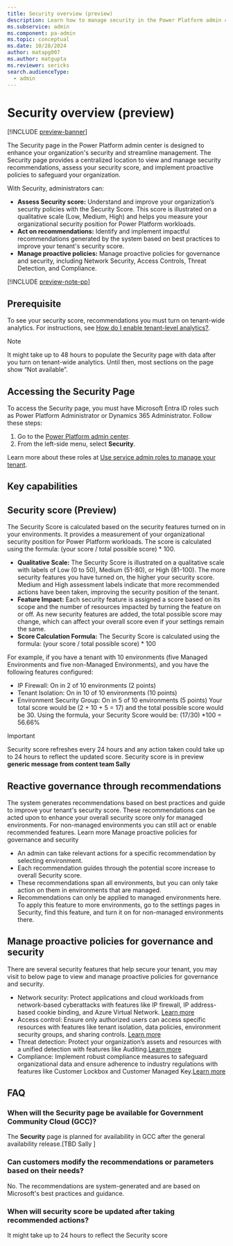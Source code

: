 ```yaml
---
title: Security overview (preview)
description: Learn how to manage security in the Power Platform admin center with security features available.
ms.subservice: admin
ms.component: pa-admin
ms.topic: conceptual
ms.date: 10/28/2024
author: matapg007
ms.author: matgupta
ms.reviewer: sericks
search.audienceType: 
  - admin
---
```


# Security overview (preview)
[!INCLUDE [preview-banner](~/../shared-content/shared/preview-includes/preview-banner.md)]
                                                  
The Security page in the Power Platform admin center is designed to enhance your organization's security and streamline management. The Security page provides a centralized location to view and manage security recommendations, assess your security score, and implement proactive policies to safeguard your organization.

With Security, administrators can:

- **Assess Security score:** Understand and improve your organization’s security policies with the Security Score. This score is illustrated on a qualitative scale (Low, Medium, High) and helps you measure your organizational security position for Power Platform workloads. 
- **Act on recommendations:** Identify and implement impactful recommendations generated by the system based on best practices to improve your tenant's security score.
- **Manage proactive policies:** Manage proactive policies for governance and security, including Network Security, Access Controls, Threat Detection, and Compliance.

[!INCLUDE [preview-note-pp](~/../shared-content/shared/preview-includes/preview-note-pp.md)]
  
## Prerequisite
To see your security score, recommendations you must turn on tenant-wide analytics. For instructions, see [How do I enable tenant-level analytics?](../tenant-level-analytics.md#how-do-i-enable-tenant-level-analytics).

> [!Note]
> It might take up to 48 hours to populate the Security page with data after you turn on tenant-wide analytics. Until then, most sections on the page show “Not available”.

## Accessing the Security Page 
To access the Security page, you must have Microsoft Entra ID roles such as Power Platform Administrator or Dynamics 365 Administrator. Follow these steps: 
1.	Go to the [Power Platform admin center](https://admin.powerplatform.microsoft.com/).
2.	From the left-side menu, select **Security**.

   Learn more about these roles at [Use service admin roles to manage your tenant](../use-service-admin-role-manage-tenant.md).

## Key capabilities

## Security score (Preview)
The Security Score is calculated based on the security features turned on in your environments. It provides a measurement of your organizational security position for Power Platform workloads. The score is calculated using the formula: (your score / total possible score) * 100.

- **Qualitative Scale:** The Security Score is illustrated on a qualitative scale with labels of Low (0 to 50), Medium (51-80), or High (81-100). The more security features you have turned on, the higher your security score. Medium and High assessment labels indicate that more recommended actions have been taken, improving the security position of the tenant.
- **Feature Impact:** Each security feature is assigned a score based on its scope and the number of resources impacted by turning the feature on or off. As new security features are added, the total possible score may change, which can affect your overall score even if your settings remain the same.
- **Score Calculation Formula:** The Security Score is calculated using the formula:
 (your score / total possible score) * 100

For example, if you have a tenant with 10 environments (five Managed Environments and five non-Managed Environments), and you have the following features configured:
- IP Firewall: On in 2 of 10 environments (2 points)
- Tenant Isolation: On in 10 of 10 environments (10 points)
- Environment Security Group: On in 5 of 10 environments (5 points)
Your total score would be (2 + 10 + 5 = 17) and the total possible score would be 30. Using the formula, your Security Score would be: (17/30) *100 = 56.66%

> [!Important]
> Security score refreshes every 24 hours and any action taken could take up to 24 hours to reflect the updated score. 
> Security score is in preview **generic message from content team Sally**

## **Reactive governance through recommendations**
The system generates recommendations based on best practices and guide to improve your tenant's security score. These recommendations can be acted upon to enhance your overall security score only for managed environments. For non-managed environments you can still act or enable recommended features. Learn more Manage proactive policies for governance and security
- An admin can take relevant actions for a specific recommendation by selecting environment.
- Each recommendation guides through the potential score increase to overall Security score.
- These recommendations span all environments, but you can only take action on them in environments that are managed.
- Recommendations can only be applied to managed environments here. To apply this feature to more environments, go to the settings pages in Security, find this feature, and turn it on for non-managed environments there.


## Manage proactive policies for governance and security
There are several security features that help secure your tenant, you may visit to below page to view and manage proactive policies for governance and security.

- Network security: Protect applications and cloud workloads from network-based cyberattacks with features like IP firewall, IP address-based cookie binding, and Azure Virtual Network. [Learn more](network-security.md)
- Access control: Ensure only authorized users can access specific resources with features like tenant isolation, data policies, environment security groups, and sharing controls. [Learn more](access-control.md)
- Threat detection: Protect your organization’s assets and resources with a unified detection with features like Auditing.[Learn more](threat-detection.md)
- Compliance: Implement robust compliance measures to safeguard organizational data and ensure adherence to industry regulations with features like Customer Lockbox and Customer Managed Key.[Learn more](compliance.md)

## FAQ

### When will the Security page be available for Government Community Cloud (GCC)?
The **Security** page is planned for availability in GCC after the general availability release.[TBD Sally ]

### Can customers modify the recommendations or parameters based on their needs?
No. The recommendations are system-generated and are based on Microsoft's best practices and guidance.

### When will security score be updated after taking recommended actions?
It might take up to 24 hours to reflect the Security score



